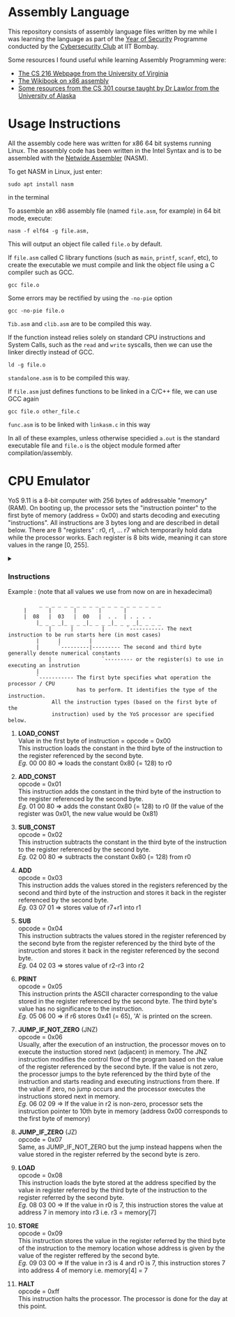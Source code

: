 # Assembly Language

This repository consists of assembly language files written by me while I was learning the language as part of the [Year of Security](https://github.com/CSecIITB/module-1-c-and-asm) Programme conducted by the [Cybersecurity Club](https://github.com/CSecIITB) at IIT Bombay.

Some resources I found useful while learning Assembly Programming were:
- [The CS 216 Webpage from the University of Virginia](https://www.cs.virginia.edu/~evans/cs216/guides/x86.html)
- [The Wikibook on x86 assembly](https://en.wikibooks.org/wiki/X86_Assembly/Print_Version)
- [Some resources from the CS 301 course taught by Dr Lawlor from the University of Alaska](https://docs.google.com/document/d/1J1ZD4JbgTFrfdv_vsJBe96NcNoEwsm7LTQasWZcnMN8/edit)

# Usage Instructions
All the assembly code here was written for x86 64 bit systems running Linux.
The assembly code has been written in the Intel Syntax and is to be assembled with the [Netwide Assembler](https://www.nasm.us/) (NASM).

To get NASM in Linux, just enter:

    sudo apt install nasm
in the terminal

To assemble an x86 assembly file (named ```file.asm```, for example) in 64 bit mode, execute:

    nasm -f elf64 -g file.asm,

This will output an object file called ```file.o``` by default.

If ```file.asm``` called C library functions (such as ```main```, ```printf```, ```scanf```, etc), to create the executable we must compile and link 
the object file using a C compiler such as GCC.

    gcc file.o

Some errors may be rectified by using the ```-no-pie``` option

    gcc -no-pie file.o

```Tib.asm``` and ```clib.asm``` are to be compiled this way.


If the function instead relies solely on standard CPU instructions and System Calls, such as the ```read``` and ```write``` syscalls, then we can use the linker directly instead of GCC.

    ld -g file.o

```standalone.asm``` is to be compiled this way.

If ```file.asm``` just defines functions to be linked in a C/C++ file, we can use GCC again

    gcc file.o other_file.c

```func.asm``` is to be linked with ```linkasm.c``` in this way

In all of these examples, unless otherwise specidied ```a.out``` is the standard executable file and ```file.o``` is the object module formed after compilation/assembly.

# CPU Emulator

YoS 9.11 is a 8-bit computer with 256 bytes of addressable "memory" (RAM). 
On booting up, the processor sets the "instruction pointer" to the first byte of memory (address = 0x00) and 
starts decoding and executing "instructions". All instructions are 3 bytes long and are described in detail below.
There are 8 "registers" : r0, r1, ... r7 which temporarily hold data while the processor works. 
Each register is 8 bits wide, meaning it can store values in the range [0, 255].
<details>
<summary></summary>
https://i.postimg.cc/LXXJv2gd/t.jpg
</details>

### Instructions

Example : (note that all values we use from now on are in hexadecimal)
```                                 
          _ _ _ _ _ _ _ _ _ _ _ _ _ _ _ _ _ _ _ _
	 |       |       |       |       |
	 |  08   |  03   |  00   |  . .  | . . . . 
         |_ _ _ _|_ _ _ _|_ _ _ _|_ _ _ _|_ _ _ _
             |      |         |       `----------- The next instruction to be run starts here (in most cases)
	     |      |         | 
	     |      `---------|--------- The second and third byte generally denote numerical constants 
             |                `--------- or the register(s) to use in executing an instrution
	     |
	     `----------- The first byte specifies what operation the processor / CPU
	                  has to perform. It identifies the type of the instruction.
			  All the instruction types (based on the first byte of the 
			  instruction) used by the YoS processor are specified below.
```

1. **LOAD_CONST**<br>
Value in the first byte of instruction = opcode = 0x00
<br>This instruction loads the constant in the third byte of the 
     instruction to the register referenced by the second byte.
<br>*Eg.* 00 00 80 => loads the constant 0x80 (= 128) to r0

2. **ADD_CONST**
<br>opcode = 0x01
<br>This instruction adds the constant in the third byte of the 
     instruction to the register referenced by the second byte.
<br>*Eg.* 01 00 80 => adds the constant 0x80 (= 128) to r0 (If the
       value of the register was 0x01, the new value would be 0x81)

3. **SUB_CONST**
<br>opcode = 0x02
<br>This instruction subtracts the constant in the third byte of the 
     instruction to the register referenced by the second byte.
<br>*Eg.* 02 00 80 => subtracts the constant 0x80 (= 128) from r0

4. **ADD**
<br> opcode = 0x03
<br> This instruction adds the values stored in the registers 
     referenced by the second and third byte of the instruction and 
     stores it back in the register referenced by the second byte.
<br>*Eg.* 03 07 01 => stores value of r7+r1 into r1

5. **SUB**
<br>opcode = 0x04
<br>This instruction subtracts the values stored in the register
     referenced by the second byte from the register referenced by 
     the third byte of the instruction and stores it back in the
     register referenced by the second byte.
<br>*Eg.* 04 02 03 => stores value of r2-r3 into r2

6. **PRINT**
<br>opcode = 0x05
<br>This instruction prints the ASCII character corresponding to the 
     value stored in the register referenced by the second byte. 
     The third byte's value has no significance to the instruction.
<br>*Eg.* 05 06 00 => if r6 stores 0x41 (= 65), 'A' is printed on the
       screen.

7. **JUMP_IF_NOT_ZERO** (JNZ)
<br>opcode = 0x06
<br>Usually, after the execution of an instruction, the processor 
     moves on to execute the instuction stored next (adjacent) in memory. 
     The JNZ instruction modifies the control flow of the program based on 
     the value of the register referenced by the second byte. If the
     value is not zero, the processor jumps to the byte referenced by
     the third byte of the instruction and starts reading and executing
     instructions from there. If the value if zero, no jump occurs and
     the processor executes the instructions stored next in memory.
<br>*Eg.* 06 02 09 => If the value in r2 is non-zero, processor sets the 
       instruction pointer to 10th byte in memory (address 0x00 
       corresponds to the first byte of memory)

8. **JUMP_IF_ZERO** (JZ)
<br>opcode = 0x07
<br>Same, as JUMP_IF_NOT_ZERO but the jump instead happens when the value 
     stored in the register referred by the second byte is zero.
     
9. **LOAD**
<br>opcode = 0x08
<br>This instruction loads the byte stored at the address specified by
     the value in register referred by the third byte of the instruction
     to the register referred by the second byte.
<br>*Eg.* 08 03 00 => If the value in r0 is 7, this instruction stores the
   value at address 7 in memory into r3 i.e. r3 = memory[7]

10. **STORE**
<br>opcode = 0x09
<br>This instruction stores the value in the register referred by the 
     third byte of the instruction to the memory location whose address 
     is given by the value of the register reffered by the second byte.
<br>*Eg.* 09 03 00 => If the value in r3 is 4 and r0 is 7, this instruction
   stores 7 into address 4 of memory i.e. memory[4] = 7

11. **HALT**
<br>opcode = 0xff
<br>This instruction halts the processor. The processor is done for the day at this point.<br>
